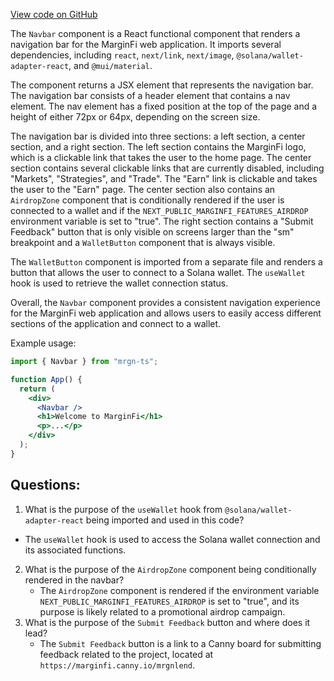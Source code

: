[View code on GitHub](https://github.com/mrgnlabs/mrgn-ts/apps/marginfi-v2-ui/src/components/Navbar/Navbar.tsx)

The `Navbar` component is a React functional component that renders a navigation bar for the MarginFi web application. It imports several dependencies, including `react`, `next/link`, `next/image`, `@solana/wallet-adapter-react`, and `@mui/material`. 

The component returns a JSX element that represents the navigation bar. The navigation bar consists of a header element that contains a nav element. The nav element has a fixed position at the top of the page and a height of either 72px or 64px, depending on the screen size. 

The navigation bar is divided into three sections: a left section, a center section, and a right section. The left section contains the MarginFi logo, which is a clickable link that takes the user to the home page. The center section contains several clickable links that are currently disabled, including "Markets", "Strategies", and "Trade". The "Earn" link is clickable and takes the user to the "Earn" page. The center section also contains an `AirdropZone` component that is conditionally rendered if the user is connected to a wallet and if the `NEXT_PUBLIC_MARGINFI_FEATURES_AIRDROP` environment variable is set to "true". The right section contains a "Submit Feedback" button that is only visible on screens larger than the "sm" breakpoint and a `WalletButton` component that is always visible. 

The `WalletButton` component is imported from a separate file and renders a button that allows the user to connect to a Solana wallet. The `useWallet` hook is used to retrieve the wallet connection status. 

Overall, the `Navbar` component provides a consistent navigation experience for the MarginFi web application and allows users to easily access different sections of the application and connect to a wallet. 

Example usage:

```jsx
import { Navbar } from "mrgn-ts";

function App() {
  return (
    <div>
      <Navbar />
      <h1>Welcome to MarginFi</h1>
      <p>...</p>
    </div>
  );
}
```
## Questions: 
 1. What is the purpose of the `useWallet` hook from `@solana/wallet-adapter-react` being imported and used in this code?
   - The `useWallet` hook is used to access the Solana wallet connection and its associated functions.
2. What is the purpose of the `AirdropZone` component being conditionally rendered in the navbar?
   - The `AirdropZone` component is rendered if the environment variable `NEXT_PUBLIC_MARGINFI_FEATURES_AIRDROP` is set to "true", and its purpose is likely related to a promotional airdrop campaign.
3. What is the purpose of the `Submit Feedback` button and where does it lead?
   - The `Submit Feedback` button is a link to a Canny board for submitting feedback related to the project, located at `https://marginfi.canny.io/mrgnlend`.